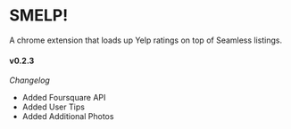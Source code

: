 SMELP!
=========
A chrome extension that loads up Yelp ratings on top of Seamless listings.

#### v0.2.3

*Changelog*

* Added Foursquare API
* Added User Tips
* Added Additional Photos


